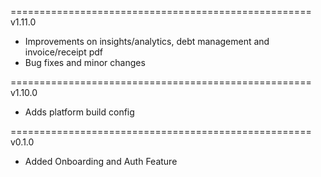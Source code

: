 ====================================================
v1.11.0

- Improvements on insights/analytics, debt management and invoice/receipt pdf
- Bug fixes and minor changes

====================================================
v1.10.0

- Adds platform build config

====================================================
v0.1.0

- Added Onboarding and Auth Feature
